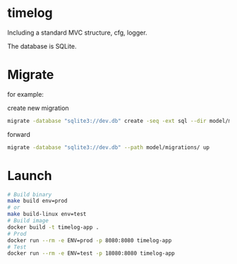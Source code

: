 # timelog

Including a standard MVC structure, cfg, logger.

The database is SQLite.

# Migrate

for example:

create new migration

```bash
migrate -database "sqlite3://dev.db" create -seq -ext sql --dir model/migrations/ init_xxx_table
```

forward

```bash
migrate -database "sqlite3://dev.db" --path model/migrations/ up
```

# Launch

```bash
# Build binary
make build env=prod
# or
make build-linux env=test
# Build image
docker build -t timelog-app .
# Prod
docker run --rm -e ENV=prod -p 8080:8080 timelog-app
# Test
docker run --rm -e ENV=test -p 18080:8080 timelog-app
```
